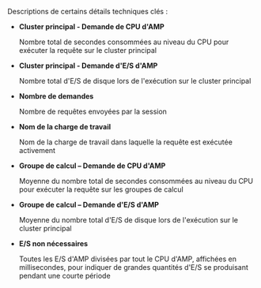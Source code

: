 Descriptions de certains détails techniques clés :

-   **Cluster principal - Demande de CPU d'AMP**

    Nombre total de secondes consommées au niveau du CPU pour exécuter la requête sur le cluster principal

-   **Cluster principal - Demande d'E/S d'AMP**

    Nombre total d'E/S de disque lors de l'exécution sur le cluster principal

-   **Nombre de demandes**

    Nombre de requêtes envoyées par la session

-   **Nom de la charge de travail**

    Nom de la charge de travail dans laquelle la requête est exécutée activement

-   **Groupe de calcul – Demande de CPU d'AMP**

    Moyenne du nombre total de secondes consommées au niveau du CPU pour exécuter la requête sur les groupes de calcul

-   **Groupe de calcul – Demande d'E/S d'AMP**

    Moyenne du nombre total d'E/S de disque lors de l'exécution sur le cluster principal

-   **E/S non nécessaires**

    Toutes les E/S d'AMP divisées par tout le CPU d'AMP, affichées en millisecondes, pour indiquer de grandes quantités d'E/S se produisant pendant une courte période
